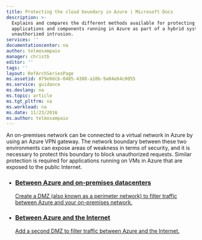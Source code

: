 ```yaml
---
title: Protecting the cloud boundary in Azure | Microsoft Docs
description: >-
  Explains and compares the different methods available for protecting
  applications and components running in Azure as part of a hybrid system from
  unauthorized intrusion.
services: ''
documentationcenter: na
author: telmosampaio
manager: christb
editor: ''
tags: ''
layout: RefArchSeriesPage
ms.assetid: 879e0dcb-0485-4388-a10b-9a84e64c0055
ms.service: guidance
ms.devlang: na
ms.topic: article
ms.tgt_pltfrm: na
ms.workload: na
ms.date: 11/23/2016
ms.author: telmosampaio
---
```

An on-premises network can be connected to a virtual network in Azure by using an Azure VPN gateway. The network boundary between these two environments can expose areas of weakness in terms of security, and it is necessary to protect this boundary to block unauthorized requests. Similar protection is required for applications running on VMs in Azure that are exposed to the public Internet.

<ul class="cardsD refArchPanel x2">
    <li>
        <a href="./secure-vnet-dmz.md">
            <div class="cardSize">
                <div class="cardPadding">
                    <div class="card">
                        <div class="cardImageOuter">
                            <div class="cardImage bgdAccent1 cardScaleImage" style="background-image: url('./images/secure-vnet-dmz.svg');">
                            </div>
                        </div>
                        <div class="cardText">
                            <h3>Between Azure and on-premises datacenters</h3>
                            <p>Create a DMZ (also known as a perimeter network) to filter traffic between Azure and your on-premises network.</p>
                        </div>
                    </div>
                </div>
            </div>
        </a>
    </li>
    <li>
        <a href="./secure-vnet-hybrid.md">
            <div class="cardSize">
                <div class="cardPadding">
                    <div class="card">
                        <div class="cardImageOuter">
                            <div class="cardImage bgdAccent1 cardScaleImage" style="background-image: url('./images/secure-vnet-hybrid.svg');">
                            </div>
                        </div>
                        <div class="cardText">
                            <h3>Between Azure and the Internet</h3>
                            <p>Add a second DMZ to filter traffic between Azure and the Internet.</p>
                        </div>
                    </div>
                </div>
            </div>
        </a>
    </li>
</ul>
